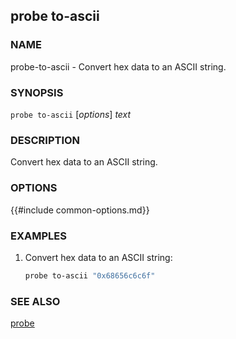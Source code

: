 ## probe to-ascii

### NAME

probe-to-ascii - Convert hex data to an ASCII string.

### SYNOPSIS

``probe to-ascii`` [*options*] *text*

### DESCRIPTION

Convert hex data to an ASCII string.

### OPTIONS

{{#include common-options.md}}

### EXAMPLES

1. Convert hex data to an ASCII string:
    ```sh
    probe to-ascii "0x68656c6c6f"
    ```

### SEE ALSO

[probe](./probe.md)
